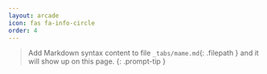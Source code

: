 ```yaml
---
layout: arcade
icon: fas fa-info-circle
order: 4
---
```


> Add Markdown syntax content to file `_tabs/mame.md`{: .filepath } and it will show up on this page.
{: .prompt-tip }
